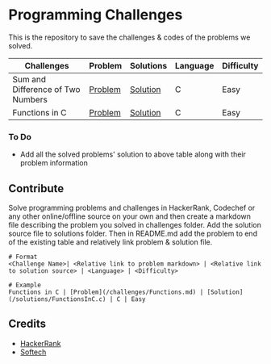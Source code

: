 # Programming Challenges
This is the repository to save the challenges & codes of the problems we solved.

Challenges | Problem | Solutions | Language | Difficulty
-----------|---------|-----------|----------|----------
Sum and Difference of Two Numbers | [Problem](/challenges/SumandDifferenceofTwoNumbers.md) | [Solution](/solutions/SumDiff.c) | C | Easy
Functions in C | [Problem](/challenges/Functions.md) | [Solution](/solutions/FunctionsInC.c) | C | Easy

### To Do
- Add all the solved problems' solution to above table along with their problem information

## Contribute
Solve programming problems and challenges in HackerRank, Codechef or any other online/offline source on your own and then create a markdown file describing the problem you solved in challenges folder. Add the solution source file to solutions folder. Then in README.md add the problem to end of the existing table and relatively link problem & solution file.

```
# Format
<Challenge Name>| <Relative link to problem markdown> | <Relative link to solution source> | <Language> | <Difficulty>

# Example
Functions in C | [Problem](/challenges/Functions.md) | [Solution](/solutions/FunctionsInC.c) | C | Easy
```

## Credits
- [HackerRank](https://hackerrank.com/)
- [Softech](https://is.gd/pheglj)